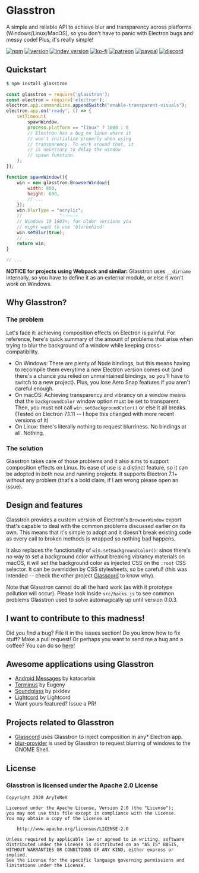 # Glasstron

A simple and reliable API to achieve blur and transparency across platforms (Windows/Linux/MacOS), so you don't have to panic with Electron bugs and messy code! Plus, it's really simple!

[![npm](https://img.shields.io/npm/dt/glasstron?logo=npm&style=for-the-badge)](https://www.npmjs.com/package/glasstron)
[![version](https://img.shields.io/npm/v/glasstron?label=version&style=for-the-badge)](https://www.npmjs.com/package/glasstron)
[![indev version](https://img.shields.io/github/package-json/v/arytonex/glasstron?label=indev%20version&style=for-the-badge)](https://github.com/AryToNeX/Glasstron/tree/master)
[![ko-fi](https://img.shields.io/badge/donate-on%20ko--fi-29ABE0?logo=ko-fi&style=for-the-badge&logoColor=FFFFFF)](https://ko-fi.com/K3K3D0E0)
[![patreon](https://img.shields.io/badge/pledge-on%20patreon-FF424D?logo=patreon&style=for-the-badge&logoColor=FFFFFF)](https://patreon.com/arytonex)
[![paypal](https://img.shields.io/badge/donate-on%20paypal-0079CD?logo=paypal&style=for-the-badge)](https://www.paypal.com/cgi-bin/webscr?cmd=_s-xclick&hosted_button_id=Y7ZAFZ2H56FD4)
[![discord](https://img.shields.io/discord/696696149301657640?color=7289DA&label=chat&logo=discord&logoColor=ffffff&style=for-the-badge)](https://discord.gg/SftnByN)

## Quickstart
```bash
$ npm install glasstron
```
```js
const glasstron = require('glasstron');
const electron = require('electron');
electron.app.commandLine.appendSwitch("enable-transparent-visuals");
electron.app.on('ready', () => {
	setTimeout(
		spawnWindow,
		process.platform == "linux" ? 1000 : 0
		// Electron has a bug on linux where it
		// won't initialize properly when using
		// transparency. To work around that, it
		// is necessary to delay the window
		// spawn function.
	);
});

function spawnWindow(){
	win = new glasstron.BrowserWindow({
		width: 800,
		height: 600,
		// ...
	});
	win.blurType = "acrylic";
	//              ^~~~~~~
	// Windows 10 1803+; for older versions you
	// might want to use 'blurbehind'
	win.setBlur(true);
	// ...
	return win;
}

// ...
```

**NOTICE for projects using Webpack and similar:** Glasstron uses `__dirname` internally, so you have to define it as an external module, or else it won't work on Windows.

## Why Glasstron?

### The problem
Let's face it: achieving composition effects on Electron is painful. For reference, here's quick summary of the amount of problems that arise when trying to blur the background of a window while keeping cross-compatibility.
- On Windows: There are plenty of Node bindings, but this means having to recompile them everytime a new Electron version comes out (and there's a chance you relied on unmaintained bindings, so you'll have to switch to a new project). Plus, you lose Aero Snap features if you aren't careful enough.
- On macOS: Achieving transparency and vibrancy on a window means that the `backgroundColor` window option must be set to transparent. Then, you must not call `win.setBackgroundColor()` or else it all breaks. (Tested on Electron 7.1.11 -- I hope this changed with more recent versions of it)
- On Linux: there's literally nothing to request blurriness. No bindings at all. Nothing.

### The solution
Glasstron takes care of those problems and it also aims to support composition effects on Linux. Its ease of use is a distinct feature, so it can be adopted in both new and running projects. It supports Electron 7.1+ without any problem (that's a bold claim, if I am wrong please open an issue).

## Design and features
Glasstron provides a custom version of Electron's `BrowserWindow` export that's capable to deal with the common problems discussed earlier on its own. This means that it's simple to adopt and it doesn't break existing code as every call to broken methods is wrapped so nothing bad happens.

It also replaces the functionality of `win.setBackgroundColor()`: since there's no way to set a background color without breaking vibrancy materials on macOS, it will set the background color as injected CSS on the `:root` CSS selector. It can be overridden by CSS stylesheets, so be careful! (this was intended -- check the other project [Glasscord](https://github.com/AryToNeX/Glasscord) to know why).

Note that Glasstron cannot do all the hard work (as with it prototype pollution will occur).
Please look inside `src/hacks.js` to see common problems Glasstron used to solve automagically up until version 0.0.3.

## I want to contribute to this madness!
Did you find a bug? File it in the issues section!
Do you know how to fix stuff? Make a pull request!
Or perhaps you want to send me a hug and a coffee? You can do so [here](https://ko-fi.com/arytonex)!

## Awesome applications using Glasstron
- [Android Messages](https://github.com/katacarbix/android-messages) by katacarbix
- [Terminus](https://github.com/Eugeny/terminus) by Eugeny
- [Soundglass](https://github.com/pixldev/soundglass) by pixldev
- [Lightcord](https://github.com/Lightcord/Lightcord) by Lightcord
- Want yours featured? Issue a PR!

## Projects related to Glasstron
- [Glasscord](https://github.com/AryToNeX/Glasscord) uses Glasstron to inject composition in any* Electron app.
- [blur-provider](https://github.com/CorvetteCole/blur-provider) is used by Glasstron to request blurring of windows to the GNOME Shell.

## License
### Glasstron is licensed under the Apache 2.0 License
```
Copyright 2020 AryToNeX

Licensed under the Apache License, Version 2.0 (the "License");
you may not use this file except in compliance with the License.
You may obtain a copy of the License at

	http://www.apache.org/licenses/LICENSE-2.0

Unless required by applicable law or agreed to in writing, software
distributed under the License is distributed on an "AS IS" BASIS,
WITHOUT WARRANTIES OR CONDITIONS OF ANY KIND, either express or implied.
See the License for the specific language governing permissions and
limitations under the License.
```
